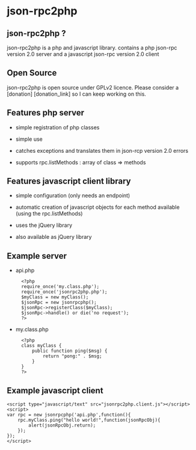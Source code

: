 [donate_link]: https://www.paypal.com/cgi-bin/webscr?cmd=_donations&business=J8RZGZC5WPZDU&lc=BE&item_name=Subutux&item_number=TRANSRSS&currency_code=EUR&bn=PP%2dDonationsBF%3abtn_donateCC_LG%2egif%3aNonHosted

json-rpc2php
============
json-rpc2php ?
--------------

json-rpc2php is a php and javascript library.
contains a php json-rpc version 2.0 server and a javascript json-rpc version 2.0 client

Open Source
------------

json-rpc2php is open source under GPLv2 licence. Please consider a [donation] [donation_link] so I can keep working on this.

Features php server
--------------------
* simple registration of php classes

* simple use

* catches exceptions and translates them in json-rcp version 2.0 errors

* supports rpc.listMethods : array of class => methods


Features javascript client library
----------------------------------
* simple configuration (only needs an endpoint)

* automatic creation of javascript objects for each method available (using the rpc.listMethods)

* uses the jQuery library

* also available as jQuery library

Example server
--------------
* api.php

		<?php
		require_once('my.class.php');
		require_once('jsonrpc2php.php');
		$myClass = new myClass();
		$jsonRpc = new jsonrpcphp();
		$jsonRpc->registerClass($myClass);
		$jsonRpc->handle() or die('no request');
		?>

* my.class.php

		<?php
		class myClass {
			public function ping($msg) {
				return "pong:" . $msg;
			}
		}
		?>

Example javascript client
------------------------

	<script type="javascript/text" src="jsonrpc2php.client.js"></script>
	<script>
	var rpc = new jsonrpcphp('api.php',function(){
		rpc.myClass.ping("hello world!",function(jsonRpcObj){
			alert(jsonRpcObj.return);
		});
	});
	</script>
